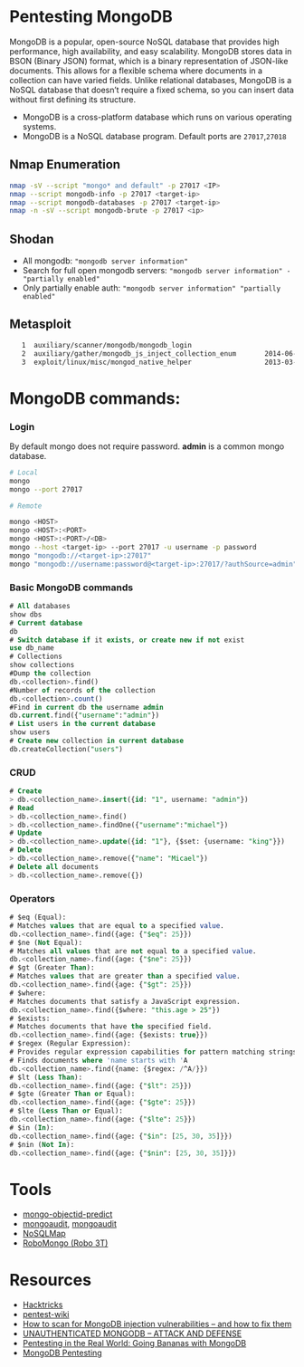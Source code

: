 # Pentesting MongoDB

MongoDB is a popular, open-source NoSQL database that provides high performance, high availability, and easy scalability. MongoDB stores data in BSON (Binary JSON) format, which is a binary representation of JSON-like documents. This allows for a flexible schema where documents in a collection can have varied fields. Unlike relational databases, MongoDB is a NoSQL database that doesn’t require a fixed schema, so you can insert data without first defining its structure.
- MongoDB is a cross-platform database which runs on various operating systems.
- MongoDB is a NoSQL database program. Default ports are `27017`,`27018`

## Nmap Enumeration

```bash
nmap -sV --script "mongo* and default" -p 27017 <IP>
nmap --script mongodb-info -p 27017 <target-ip>
nmap --script mongodb-databases -p 27017 <target-ip>
nmap -n -sV --script mongodb-brute -p 27017 <ip>
```

## Shodan

- All mongodb: `"mongodb server information"`
- Search for full open mongodb servers: `"mongodb server information" -"partially enabled"`
- Only partially enable auth: `"mongodb server information" "partially enabled"`


## Metasploit

```bash
   1  auxiliary/scanner/mongodb/mongodb_login                                   normal   No     MongoDB Login Utility
   2  auxiliary/gather/mongodb_js_inject_collection_enum       2014-06-07       normal   No     MongoDB NoSQL Collection Enumeration Via Injection
   3  exploit/linux/misc/mongod_native_helper                  2013-03-24       normal   No     MongoDB nativeHelper.apply Remote Code Execution
```


# MongoDB commands:

### Login

By default mongo does not require password. 
**admin** is a common mongo database.

```bash
# Local 
mongo 
mongo --port 27017 

# Remote

mongo <HOST>
mongo <HOST>:<PORT>
mongo <HOST>:<PORT>/<DB>
mongo --host <target-ip> --port 27017 -u username -p password 
mongo "mongodb://<target-ip>:27017" 
mongo "mongodb://username:password@<target-ip>:27017/?authSource=admin"

```

### Basic MongoDB commands

```sql
# All databases
show dbs
# Current database 
db
# Switch database if it exists, or create new if not exist 
use db_name
# Collections 
show collections
#Dump the collection
db.<collection>.find()
#Number of records of the collection
db.<collection>.count()
#Find in current db the username admin
db.current.find({"username":"admin"}) 
# List users in the current database 
show users
# Create new collection in current database 
db.createCollection("users")
```

### CRUD

```sql
# Create
> db.<collection_name>.insert({id: "1", username: "admin"})
# Read
> db.<collection_name>.find()
> db.<collection_name>.findOne({"username":"michael"})
# Update
> db.<collection_name>.update({id: "1"}, {$set: {username: "king"}})
# Delete
> db.<collection_name>.remove({"name": "Micael"})
# Delete all documents
> db.<collection_name>.remove({})
```

### Operators

```sql
# $eq (Equal):
# Matches values that are equal to a specified value.
db.<collection_name>.find({age: {"$eq": 25}})
# $ne (Not Equal):
# Matches all values that are not equal to a specified value.
db.<collection_name>.find({age: {"$ne": 25}})
# $gt (Greater Than):
# Matches values that are greater than a specified value.
db.<collection_name>.find({age: {"$gt": 25}})
# $where:
# Matches documents that satisfy a JavaScript expression.
db.<collection_name>.find({$where: "this.age > 25"})
# $exists:
# Matches documents that have the specified field.
db.<collection_name>.find({age: {$exists: true}})
# $regex (Regular Expression):
# Provides regular expression capabilities for pattern matching strings in queries.
# Finds documents where 'name starts with 'A
db.<collection_name>.find({name: {$regex: /^A/}})
# $lt (Less Than):
db.<collection_name>.find({age: {"$lt": 25}})
# $gte (Greater Than or Equal):
db.<collection_name>.find({age: {"$gte": 25}})
# $lte (Less Than or Equal):
db.<collection_name>.find({age: {"$lte": 25}})
# $in (In):
db.<collection_name>.find({age: {"$in": [25, 30, 35]}})
# $nin (Not In):
db.<collection_name>.find({age: {"$nin": [25, 30, 35]}})
```



# Tools
- [mongo-objectid-predict](https://github.com/andresriancho/mongo-objectid-predict)
- [mongoaudit](https://github.com/stampery/mongoaudit), [mongoaudit](https://pypi.org/project/mongoaudit/)
- [NoSQLMap](https://github.com/codingo/NoSQLMap)
- [RoboMongo (Robo 3T)](https://robomongo.org/)


# Resources
- [Hacktricks](https://book.hacktricks.xyz/network-services-pentesting/27017-27018-mongodb)
- [pentest-wiki](https://github.com/nixawk/pentest-wiki/tree/master/2.Vulnerability-Assessment/Database-Assessment/mongodb)
- [How to scan for MongoDB injection vulnerabilities – and how to fix them](https://www.invicti.com/blog/docs-and-faqs/scan-fix-mongodb-injection-vulnerabilities/)
- [UNAUTHENTICATED MONGODB – ATTACK AND DEFENSE](https://www.virtuesecurity.com/kb/unauthenticated-mongodb-attack-and-defense/)
- [Pentesting in the Real World: Going Bananas with MongoDB](https://www.rapid7.com/blog/post/2016/07/28/pentesting-in-the-real-world-going-bananas-with-mongodb/)
- [MongoDB Pentesting](https://exploit-notes.hdks.org/exploit/database/mongodb-pentesting/)
  